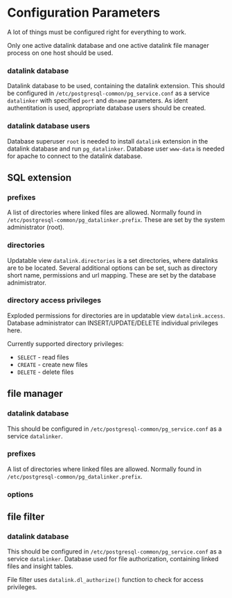 Configuration Parameters
========================

A lot of things must be configured right for everything to work.

Only one active datalink database and one active datalink file manager process on one host should be used.

### datalink database
Datalink database to be used, containing the datalink extension.
This should be configured in `/etc/postgresql-common/pg_service.conf` as a service `datalinker` with
specified `port` and `dbname` parameters. As ident authentitation is used, appropriate database users should be created.

### datalink database users
Database superuser `root` is needed to install `datalink` extension in the datalink database and run `pg_datalinker`.
Database user `www-data` is needed for apache to connect to the datalink database.

SQL extension
-------------

### prefixes
A list of directories where linked files are allowed.
Normally found in `/etc/postgresql-common/pg_datalinker.prefix`.
These are set by the system administrator (root).

### directories
Updatable view `datalink.directories` is a set directories, where datalinks are to be located. 
Several additional options can be set, such as directory short name, permissions and url mapping.
These are set by the database adnimistrator.

### directory access privileges
Exploded permissions for directories are in updatable view `datalink.access`. 
Database administrator can INSERT/UPDATE/DELETE individual privileges here.

Currently supported directory privileges:
- `SELECT` - read files
- `CREATE` - create new files
- `DELETE` - delete files

file manager
------------

### datalink database
This should be configured in `/etc/postgresql-common/pg_service.conf` as a service `datalinker`.

### prefixes
A list of directories where linked files are allowed.
Normally found in `/etc/postgresql-common/pg_datalinker.prefix`.

### options


file filter
-----------

### datalink database
This should be configured in `/etc/postgresql-common/pg_service.conf` as a service `datalinker`.
Database used for file authorization, containing linked files and insight tables.

File filter uses `datalink.dl_authorize()` function to check for access privileges.
